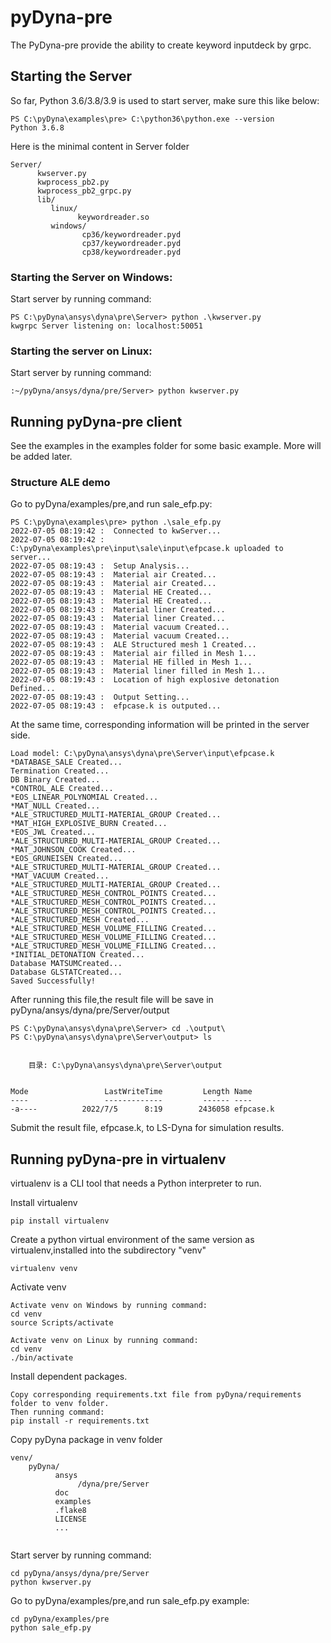 # pyDyna-pre

The PyDyna-pre provide the ability to create keyword inputdeck by grpc.

## Starting the Server

So far, Python 3.6/3.8/3.9 is used to start server, make sure this like below:

```
PS C:\pyDyna\examples\pre> C:\python36\python.exe --version
Python 3.6.8
```

Here is the minimal content in Server folder 
```
Server/
      kwserver.py
      kwprocess_pb2.py
      kwprocess_pb2_grpc.py
	  lib/
	     linux/
		       keywordreader.so
         windows/
               	cp36/keywordreader.pyd	
                cp37/keywordreader.pyd
                cp38/keywordreader.pyd				
```

### Starting the Server on Windows:

Start server by running command:
```shell
PS C:\pyDyna\ansys\dyna\pre\Server> python .\kwserver.py
kwgrpc Server listening on: localhost:50051
```

### Starting the server on Linux:

Start server by running command:

```
:~/pyDyna/ansys/dyna/pre/Server> python kwserver.py
```

## Running pyDyna-pre client

See the examples in the examples folder for some basic example.  More will be added later.

### Structure ALE demo

Go to pyDyna/examples/pre,and run sale_efp.py:

```
PS C:\pyDyna\examples\pre> python .\sale_efp.py
2022-07-05 08:19:42 :  Connected to kwServer...
2022-07-05 08:19:42 :  C:\pyDyna\examples\pre\input\sale\input\efpcase.k uploaded to server...
2022-07-05 08:19:43 :  Setup Analysis...
2022-07-05 08:19:43 :  Material air Created...
2022-07-05 08:19:43 :  Material air Created...
2022-07-05 08:19:43 :  Material HE Created...
2022-07-05 08:19:43 :  Material HE Created...
2022-07-05 08:19:43 :  Material liner Created...
2022-07-05 08:19:43 :  Material liner Created...
2022-07-05 08:19:43 :  Material vacuum Created...
2022-07-05 08:19:43 :  Material vacuum Created...
2022-07-05 08:19:43 :  ALE Structured mesh 1 Created...
2022-07-05 08:19:43 :  Material air filled in Mesh 1...
2022-07-05 08:19:43 :  Material HE filled in Mesh 1...
2022-07-05 08:19:43 :  Material liner filled in Mesh 1...
2022-07-05 08:19:43 :  Location of high explosive detonation Defined...
2022-07-05 08:19:43 :  Output Setting...
2022-07-05 08:19:43 :  efpcase.k is outputed...
```

At the same time, corresponding information will be printed in the server side.

```
Load model: C:\pyDyna\ansys\dyna\pre\Server\input\efpcase.k
*DATABASE_SALE Created...
Termination Created...
DB Binary Created...
*CONTROL_ALE Created...
*EOS_LINEAR_POLYNOMIAL Created...
*MAT_NULL Created...
*ALE_STRUCTURED_MULTI-MATERIAL_GROUP Created...
*MAT_HIGH_EXPLOSIVE_BURN Created...
*EOS_JWL Created...
*ALE_STRUCTURED_MULTI-MATERIAL_GROUP Created...
*MAT_JOHNSON_COOK Created...
*EOS_GRUNEISEN Created...
*ALE_STRUCTURED_MULTI-MATERIAL_GROUP Created...
*MAT_VACUUM Created...
*ALE_STRUCTURED_MULTI-MATERIAL_GROUP Created...
*ALE_STRUCTURED_MESH_CONTROL_POINTS Created...
*ALE_STRUCTURED_MESH_CONTROL_POINTS Created...
*ALE_STRUCTURED_MESH_CONTROL_POINTS Created...
*ALE_STRUCTURED_MESH Created...
*ALE_STRUCTURED_MESH_VOLUME_FILLING Created...
*ALE_STRUCTURED_MESH_VOLUME_FILLING Created...
*ALE_STRUCTURED_MESH_VOLUME_FILLING Created...
*INITIAL_DETONATION Created...
Database MATSUMCreated...
Database GLSTATCreated...
Saved Successfully!
```

After running this file,the result file will be save in pyDyna/ansys/dyna/pre/Server/output

```
PS C:\pyDyna\ansys\dyna\pre\Server> cd .\output\
PS C:\pyDyna\ansys\dyna\pre\Server\output> ls


    目录: C:\pyDyna\ansys\dyna\pre\Server\output


Mode                 LastWriteTime         Length Name
----                 -------------         ------ ----
-a----          2022/7/5      8:19        2436058 efpcase.k
```

Submit the result file, efpcase.k, to LS-Dyna for simulation results.

## Running pyDyna-pre in virtualenv

virtualenv is a CLI tool that needs a Python interpreter to run.

Install virtualenv

```
pip install virtualenv
```
Create a python virtual environment of the same version as virtualenv,installed into the subdirectory "venv"

```
virtualenv venv
```
Activate venv

```
Activate venv on Windows by running command: 
cd venv
source Scripts/activate

Activate venv on Linux by running command: 
cd venv
./bin/activate

```
Install dependent packages.

```
Copy corresponding requirements.txt file from pyDyna/requirements folder to venv folder.
Then running command:
pip install -r requirements.txt
```

Copy pyDyna package in venv folder

```
venv/
    pyDyna/
	      ansys
		       /dyna/pre/Server
		  doc
		  examples
		  .flake8
		  LICENSE
		  ...
	
```

Start server by running command:

```
cd pyDyna/ansys/dyna/pre/Server
python kwserver.py
```

Go to pyDyna/examples/pre,and run sale_efp.py example:

```
cd pyDyna/examples/pre
python sale_efp.py
```